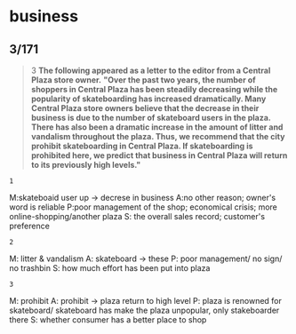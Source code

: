 business
===============
3/171
------------------
>3
>**The following appeared as a letter to the editor from a Central Plaza store owner.**
> **"Over the past two years, the number of shoppers in Central Plaza has been steadily decreasing while the popularity of skateboarding has increased dramatically. Many Central Plaza store owners believe that the decrease in their business is due to the number of skateboard users in the plaza. There has also been a dramatic increase in the amount of litter and vandalism throughout the plaza. Thus, we recommend that the city prohibit skateboarding in Central Plaza. If skateboarding is prohibited here, we predict that business in Central Plaza will return to its previously high levels."**

    1
M:skateboaid user up -> decrese in business
A:no other reason; owner's word is reliable
P:poor management of the shop; economical crisis; more online-shopping/another plaza
S: the overall sales record; customer's preference

    2
M: litter & vandalism
A: skateboard -> these
P: poor management/ no sign/ no trashbin
S: how much effort has been put into plaza

    3
M: prohibit
A: prohibit -> plaza return to high level
P: plaza is renowned for skateboard/ skateboard has make the plaza unpopular, only stakeboarder there
S: whether consumer has a better place to shop
<!--stackedit_data:
eyJoaXN0b3J5IjpbMTEwOTA5Mzc1LDE0ODkzMDIzNjddfQ==
-->